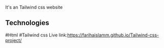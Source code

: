 It's an Tailwind css website

## Technologies
#Html
#Tailwind css
Live link:https://farihaislamm.github.io/Tailwind-css-project/